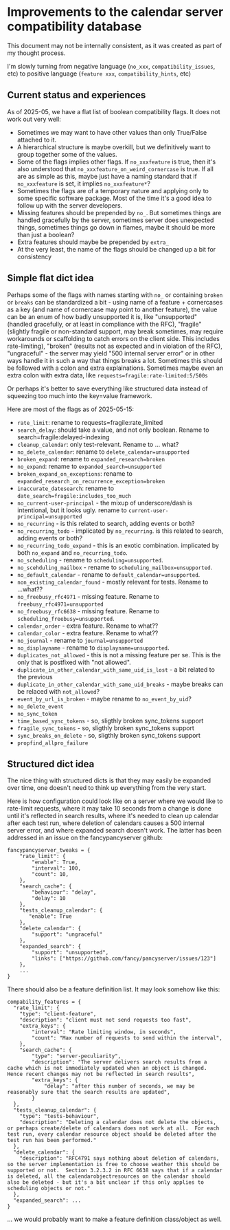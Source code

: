 # Improvements to the calendar server compatibility database

This document may not be internally consistent, as it was created as part of my thought process.

I'm slowly turning from negative language (`no_xxx`, `compatibility_issues`, etc) to positive language (`feature xxx`, `compatibility_hints`, etc)

## Current status and experiences

As of 2025-05, we have a flat list of boolean compatibility flags.  It does not work out very well:

* Sometimes we may want to have other values than only True/False attached to it.
* A hierarchical structure is maybe overkill, but we definitively want to group together some of the values.
* Some of the flags implies other flags.  If `no_xxxfeature` is true, then it's also understood that `no_xxxfeature_on_weird_cornercase` is true.  If all are as simple as this, maybe just have a naming standard that if `no_xxxfeature` is set, it implies `no_xxxfeature*`?
* Sometimes the flags are of a temporary nature and applying only to some specific software package.  Most of the time it's a good idea to follow up with the server developers.
* Missing features should be prepended by `no_`.  But sometimes things are handled gracefully by the server, sometimes server does unexpected things, sometimes things go down in flames, maybe it should be more than just a boolean?
* Extra features should maybe be prepended by `extra_`
* At the very least, the name of the flags should be changed up a bit for consistency

## Simple flat dict idea

Perhaps some of the flags with names starting with `no_` or containing `broken` or `breaks` can be standardized a bit - using name of a feature + cornercases as a key (and name of cornercase may point to another feature), the value can be an enum of how badly unsupported it is, like "unsupported" (handled gracefully, or at least in compliance with the RFC), "fragile" (slightly fragile or non-standard support, may break sometimes, may require workarounds or scaffolding to catch errors on the client side.  This includes rate-limiting), "broken" (results not as expected and in violation of the RFC), "ungraceful" - the server may yield "500 internal server error" or in other ways handle it in such a way that things breaks a lot.  Sometimes this should be followed with a colon and extra explainations.  Sometimes maybe even an extra colon with extra data, like `requests=fragile:rate-limited:5/500s`

Or perhaps it's better to save everything like structured data instead of squeezing too much into the key=value framework.

Here are most of the flags as of 2025-05-15:

* `rate_limit`: rename to requests=fragile:rate_limited
* `search_delay`: should take a value, and not only boolean.  Rename to search=fragile:delayed-indexing
* `cleanup_calendar`: only test-relevant.  Rename to ... what?
* `no_delete_calendar`: rename to `delete_calendar=unsupported`
* `broken_expand`: rename to `expanded_research=broken`
* `no_expand`: rename to `expanded_search=unsupported`
* `broken_expand_on_exceptions`: rename to `expanded_research_on_recurrence_exception=broken`
* `inaccurate_datesearch`: rename to `date_search=fragile:includes_too_much`
* `no_current-user-principal` - the mixup of underscore/dash is intentional, but it looks ugly.  rename to `current-user-principal=unsupported`
* `no_recurring` - is this related to search, adding events or both?
* `no_recurring_todo` - implicated by `no_recurring`.  is this related to search, adding events or both?
* `no_recurring_todo_expand` - this is an exotic combination.  implicated by both `no_expand` and `no_recurring_todo`.
* `no_scheduling` - rename to `scheduling=unsupported`.
* `no_scehduling_mailbox` - rename to `scheduling_mailbox=unsupported`.
* `no_default_calendar` - rename to `default_calendar=unsupported`.
* `non_existing_calendar_found` - mostly relevant for tests.  Rename to ...what??
* `no_freebusy_rfc4971` - missing feature.  Rename to `freebusy_rfc4971=unsupported`
* `no_freebusy_rfc6638` - missing feature.  Rename to `scheduling_freebusy=unsupported`.
* `calendar_order` - extra feature.  Rename to what??
* `calendar_color` - extra feature.  Rename to what??
* `no_journal` - rename to `journal=unsupported`
* `no_displayname` - rename to `displayname=unsupported`.
* `duplicates_not_allowed` - this is not a missing feature per se.  This is the only that is postfixed with "not allowed".
* `duplicate_in_other_calendar_with_same_uid_is_lost` - a bit related to the previous
* `duplicate_in_other_calendar_with_same_uid_breaks` - maybe breaks can be relaced with `not_allowed`?
* `event_by_url_is_broken` - maybe rename to `no_event_by_uid`?
* `no_delete_event`
* `no_sync_token`
* `time_based_sync_tokens` - so, sligthly broken sync_tokens support
* `fragile_sync_tokens` - so, sligthly broken sync_tokens support
* `sync_breaks_on_delete` - so, sligthly broken sync_tokens support
* `propfind_allpro_failure`

## Structured dict idea

The nice thing with structured dicts is that they may easily be expanded over time, one doesn't need to think up everything from the very start.

Here is how configuration could look like on a server where we would like to rate-limit requests, where it may take 10 seconds from a change is done until it's reflected in search results, where it's needed to clean up calendar after each test run, where deletion of calendars causes a 500 internal server error, and where expanded search doesn't work.  The latter has been addressed in an issue on the fancypancyserver github:

```
fancypancyserver_tweaks = {
    "rate_limit": {
	    "enable": True,
		"interval": 100,
		"count": 10,
    },
	"search_cache": {
	    "behaviour": "delay",
		"delay": 10
	},
	"tests_cleanup_calendar": {
       "enable": True
    },
	"delete_calendar": {
	    "support": "ungraceful"
	},
	"expanded_search": {
	    "support": "unsupported",
		"links": ["https://github.com/fancy/pancyserver/issues/123"]
	},
	...
}
```

There should also be a feature definition list.  It may look somehow like this:

```
compability_features = {
  "rate_limit": {
    "type": "client-feature",
	"description": "client must not send requests too fast",
	"extra_keys": {
	    "interval": "Rate limiting window, in seconds",
		"count": "Max number of requests to send within the interval",
	},
	"search_cache": {
	    "type": "server-peculiarity",
		"description": "The server delivers search results from a cache which is not immediately updated when an object is changed.  Hence recent changes may not be reflected in search results",
		"extra_keys": {
		    "delay": "after this number of seconds, we may be reasonably sure that the search results are updated",
		}
  },
  "tests_cleanup_calendar": {
    "type": "tests-behaviour",
	"description": "Deleting a calendar does not delete the objects, or perhaps create/delete of calendars does not work at all.  For each test run, every calendar resource object should be deleted after the test run has been performed."
  },
  "delete_calendar": {
    "description": "RFC4791 says nothing about deletion of calendars, so the server implementation is free to choose weather this should be supported or not.  Section 3.2.3.2 in RFC 6638 says that if a calendar is deleted, all the calendarobjectresources on the calendar should also be deleted - but it's a bit unclear if this only applies to scheduling objects or not."
  },
  "expanded_search": ...
}
```

... we would probably want to make a feature definition class/object as well.

